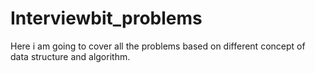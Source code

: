 # Interviewbit_problems
Here i am going to cover all the problems based on different concept of data structure and algorithm.
